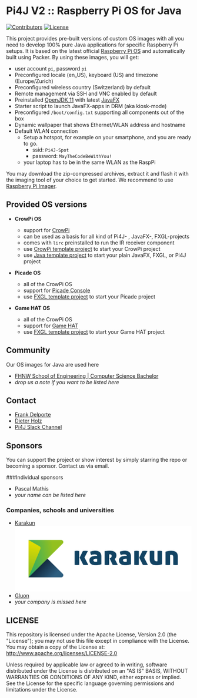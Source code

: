 # Pi4J V2 :: Raspberry Pi OS for Java

[![Contributors](https://img.shields.io/github/contributors/Pi4J/pi4j-os)](https://github.com/Pi4J/pi4j-os/graphs/contributors)
[![License](https://img.shields.io/github/license/Pi4J/pi4j-os)](https://github.com/Pi4J/pi4j-os/i/blob/main/LICENSE)


This project provides pre-built versions of custom OS images with all you need to develop 100% pure Java applications for specific Raspberry Pi setups. It is based on the latest official [Raspberry Pi OS](https://www.raspberrypi.org/software/) and automatically built using Packer. By using these images, you will get:
- user account `pi`, password `pi`
- Preconfigured locale (en_US), keyboard (US) and timezone (Europe/Zurich)
- Preconfigured wireless country (Switzerland) by default
- Remote management via SSH and VNC enabled by default
- Preinstalled [OpenJDK 11](https://openjdk.java.net) with latest [JavaFX](https://openjfx.io) 
- Starter script to launch JavaFX-apps in DRM (aka kiosk-mode) 
- Preconfigured `/boot/config.txt` supporting all components out of the box
- Dynamic wallpaper that shows Ethernet/WLAN address and hostname
- Default WLAN connection
  - Setup a hotspot, for example on your smartphone, and you are ready to go.
      - ssid: `Pi4J-Spot`
      - password: `MayTheCodeBeWithYou!`
  - your laptop has to be in the same WLAN as the RaspPi

You may download the zip-compressed archives, extract it and flash it with the imaging tool of your choice to get started. We recommend to use [Raspberry Pi Imager](https://www.raspberrypi.org/blog/raspberry-pi-imager-imaging-utility/).

## Provided OS versions

- **CrowPi OS**
  - support for [CrowPi](https://www.elecrow.com/crowpi-compact-raspberry-pi-educational-kit.html)
  - can be used as a basis for all kind of Pi4J- , JavaFX-, FXGL-projects  
  - comes with `lirc` preinstalled to run the IR receiver component
  - use [CrowPi template project](https://github.com/Pi4J/pi4j-example-crowpi) to start your CrowPi project
  - use [Java template project]() to start your plain JavaFX, FXGL, or Pi4J project 
    

- **Picade OS**
  - all of the CrowPi OS  
  - support for [Picade Console](https://shop.pimoroni.com/products/picade-console)
  - use [FXGL template project]() to start your Picade project
  

- **Game HAT OS**
  - all of the CrowPi OS
  - support for [Game HAT](https://www.waveshare.com/wiki/Game_HAT)
  - use [FXGL template project]() to start your Game HAT project

## Community
Our OS images for Java are used here
- [FHNW School of Engineering | Computer Science Bachelor](https://www.fhnw.ch/en/degree-programmes/engineering/computer-sciences) 
- _drop us a note if you want to be listed here_


## Contact
- [Frank Delporte](mailto:frank@webtechie.be)
- [Dieter Holz](mailto:dieter.holz@fhnw.ch)
- [Pi4J Slack Channel](pi4j.slack.com)


## Sponsors
You can support the project or show interest by simply starring the repo or becoming a sponsor. Contact us via email.

###Individual sponsors
- Pascal Mathis
- _your name can be listed here_

### Companies, schools and universities
- [Karakun](https://karakun.com)![Karakun](sponsor-logos/KARAKUN_Logo.jpg)
- [Gluon](https://gluonhq.com)  
- _your company is missed here_ 


## LICENSE

This repository is licensed under the Apache License, Version 2.0 (the "License"); you may not use this file except in compliance with the
License. You may obtain a copy of the License at: http://www.apache.org/licenses/LICENSE-2.0

Unless required by applicable law or agreed to in writing, software distributed under the License is distributed on an "AS IS" BASIS,
WITHOUT WARRANTIES OR CONDITIONS OF ANY KIND, either express or implied. See the License for the specific language governing permissions and
limitations under the License.
